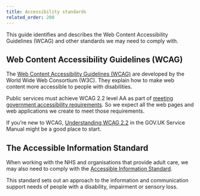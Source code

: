 ```yaml
---
title: Accessibility standards
related_order: 200
---
```


This guide identifies and describes the Web Content Accessibility Guidelines (WCAG) and other standards we may need to comply with.

## Web Content Accessibility Guidelines (WCAG)

The [Web Content Accessibility Guidelines (WCAG)](https://www.w3.org/WAI/standards-guidelines/wcag/) are developed by the 
World Wide Web Consortium (W3C). They explain how to make web content more accessible to people with disabilities.

Public services must achieve WCAG 2.2 level AA as part of
[meeting government accessibility requirements](/introduction/obligations.md#public-sector-bodies-accessibility-regulations).
So we expect all the web pages and web applications we create to meet those requirements.

If you’re new to WCAG, [Understanding WCAG 2.2](https://www.gov.uk/service-manual/helping-people-to-use-your-service/understanding-wcag)
in the GOV.UK Service Manual might be a good place to start.

## The Accessible Information Standard

When working with the NHS and organisations that provide adult care, we may also need to comply with the
[Accessible Information Standard](https://www.england.nhs.uk/about/equality/equality-hub/patient-equalities-programme/equality-frameworks-and-information-standards/accessibleinfo/).

This standard sets out an approach to the information and communication support needs of people with a
disability, impairment or sensory loss.
